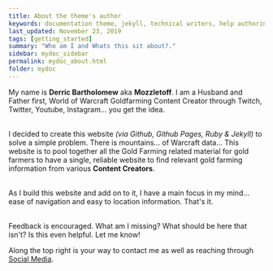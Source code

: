 ```yaml
---
title: About the theme's author
keywords: documentation theme, jekyll, technical writers, help authoring tools, hat replacements
last_updated: November 23, 2019
tags: [getting_started]
summary: "Who am I and Whats this sit about?."
sidebar: mydoc_sidebar
permalink: mydoc_about.html
folder: mydoc
---
```


My name is **Derric Bartholomew** aka **Mozzletoff**. I am a Husband and Father first, World of Warcraft Goldfarming Content Creator through Twitch, Twitter, Youtube, Instagram... you get the idea.
<br>
<br>

I decided to create this website _(via Github, Github Pages, Ruby & Jekyll)_ to solve a simple problem. There is mountains... of Warcraft data... This website is to pool together all the Gold Farming related material for gold farmers to have a single, reliable website to find relevant gold farming information from various **Content Creators**.
<br>
<br>

As I build this website and add on to it, I have a main focus in my mind... ease of navigation and easy to location information. That's it.
<br>
<br>

Feedback is encouraged. What am I missing? What should be here that isn't? Is this even helpful. Let me know!

Along the top right is your way to contact me as well as reaching through [Social Media](https://t.co/SRrJa1X9B7?amp=1).

